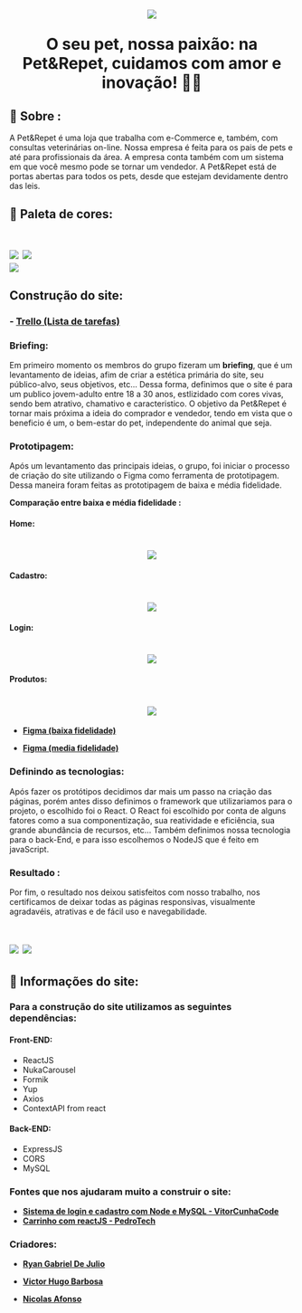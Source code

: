 <h1 align="center">
    <img src="./imageDocumentacao/apresentacao.png">
    <p>O seu pet, nossa paixão: na Pet&Repet, cuidamos com amor e inovação! 🐾🦴</p>
</h1>

## 🧾 Sobre :
A Pet&Repet é uma loja que trabalha com e-Commerce e, também, com consultas veterinárias on-line. Nossa empresa é feita para os pais de pets e até para profissionais da área. A empresa conta também com um sistema em que você mesmo pode se tornar um vendedor. A Pet&Repet está de portas abertas para todos os pets, desde que estejam devidamente dentro das leis.

## 🎨 Paleta de cores:
<h1>
    <img src="./imageDocumentacao/brandinggif.gif">
    <img src="./imageDocumentacao/paleta.png">
    </br>
    <img src="./imageDocumentacao/branding1.png">
</h1>

## Construção do site:

### - **[Trello (Lista de tarefas)](https://trello.com/b/CsCmGqpp/projeto-site-completo-petshop)**

### Briefing:
Em primeiro momento os membros do grupo fizeram um **briefing**, que é um levantamento de ideias, afim de criar a estética primária do site, seu público-alvo, seus objetivos, etc... Dessa forma, definimos que o site é para um publico jovem-adulto entre 18 a 30 anos, estlizidado com cores vivas, sendo bem atrativo, chamativo e caracteristico. O objetivo da Pet&Repet é tornar mais próxima a ideia do comprador e vendedor, tendo em vista que o beneficio é um, o bem-estar do pet, independente do animal que seja.


### Prototipagem:
Após um levantamento das principais ideias, o grupo, foi iniciar o processo de criação do site utilizando o Figma como ferramenta de prototipagem. Dessa maneira foram feitas as prototipagem de baixa e média fidelidade.

**Comparação entre baixa e média fidelidade :**

#### Home:
<h1 align="center">
    <img src="./imageDocumentacao/HomebaixaXMedia.jpg">
</h1>

#### Cadastro:
<h1 align="center">
    <img src="./imageDocumentacao/cadastroBaixaXMedia.jpg">
</h1>

#### Login:
<h1 align="center">
    <img src="./imageDocumentacao/loginBaixaXMedia.jpg">
</h1>

#### Produtos:
<h1 align="center">
    <img src="./imageDocumentacao/produtosBaixaXMedia.jpg">
</h1>



- **[Figma (baixa fidelidade)](https://www.figma.com/file/AIDQ3qp3zuQzFuQNLp8Rce/Untitled?type=design&node-id=0%3A1&mode=design&t=KijMigivXGFy6b1i-1)**

- **[Figma (media fidelidade)](https://www.figma.com/file/9a101RnrORnxLhzz9UTVYY/prototipo-media-fidelidade?type=design&node-id=0%3A1&mode=design&t=gx5TINVGloHioYf7-1)**
  

### Definindo as tecnologias:
Após fazer os protótipos decidimos dar mais um passo na criação das páginas, porém antes disso definimos o framework que utilizariamos para o projeto, o escolhido foi o React. O React foi escolhido por conta de alguns fatores como a sua componentização, sua reatividade e eficiência, sua grande abundância de recursos, etc... Também definimos nossa tecnologia para o back-End, e para isso escolhemos o NodeJS que é feito em javaScript.

### Resultado :
Por fim, o resultado nos deixou satisfeitos com nosso trabalho, nos certificamos de deixar todas as páginas responsivas, visualmente agradavéis, atrativas e de fácil uso e navegabilidade.

<h1>
    <img src="./imageDocumentacao/teste2.gif">
    <img src="./imageDocumentacao/teste3.gif">
</h1>

## 🦴 Informações do site:

### Para a construção do site utilizamos as seguintes dependências:

#### Front-END:
- ReactJS
- NukaCarousel
- Formik
- Yup
- Axios
- ContextAPI from react

#### Back-END:
- ExpressJS
- CORS
- MySQL


### Fontes que nos ajudaram muito a construir o site:

- **[Sistema de login e cadastro com Node e MySQL - VitorCunhaCode](https://www.youtube.com/watch?v=F_mXVI8Dalg&t=2772s&ab_channel=VitorCunhaCode)**
- **[Carrinho com reactJS - PedroTech ](https://www.youtube.com/watch?v=tEMrD9t85v4&t=3694s&ab_channel=PedroTech)**

### Criadores:

 - **[Ryan Gabriel De Julio](https://github.com/ryangabriel27)**

 - **[Victor Hugo Barbosa](https://github.com/vigiaquinze)**

 - **[Nicolas Afonso]()**










